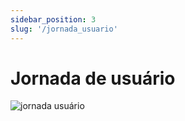 ```yaml
---
sidebar_position: 3
slug: '/jornada_usuario'
---
```


# Jornada de usuário

![jornada usuário](/img/jornada_usuario.png)

<!-- TODO: Descrição da jornada do usuário -->